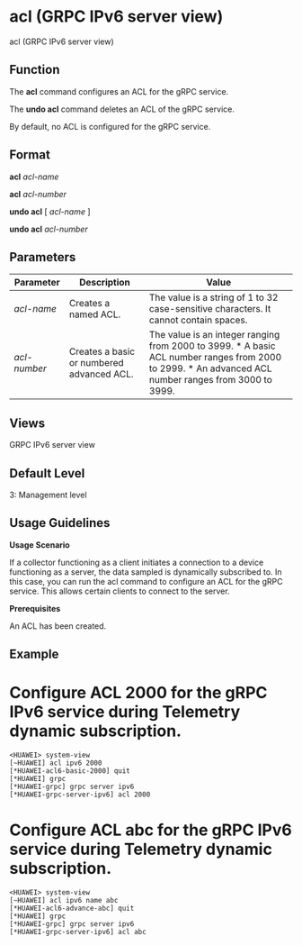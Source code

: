 acl (GRPC IPv6 server view)
===========================

acl (GRPC IPv6 server view)

Function
--------



The **acl** command configures an ACL for the gRPC service.

The **undo acl** command deletes an ACL of the gRPC service.



By default, no ACL is configured for the gRPC service.


Format
------

**acl** *acl-name*

**acl** *acl-number*

**undo acl** [ *acl-name* ]

**undo acl** *acl-number*


Parameters
----------

| Parameter | Description | Value |
| --- | --- | --- |
| *acl-name* | Creates a named ACL. | The value is a string of 1 to 32 case-sensitive characters. It cannot contain spaces. |
| *acl-number* | Creates a basic or numbered advanced ACL. | The value is an integer ranging from 2000 to 3999.   * A basic ACL number ranges from 2000 to 2999. * An advanced ACL number ranges from 3000 to 3999. |



Views
-----

GRPC IPv6 server view


Default Level
-------------

3: Management level


Usage Guidelines
----------------

**Usage Scenario**

If a collector functioning as a client initiates a connection to a device functioning as a server, the data sampled is dynamically subscribed to. In this case, you can run the acl command to configure an ACL for the gRPC service. This allows certain clients to connect to the server.

**Prerequisites**

An ACL has been created.


Example
-------

# Configure ACL 2000 for the gRPC IPv6 service during Telemetry dynamic subscription.
```
<HUAWEI> system-view
[~HUAWEI] acl ipv6 2000
[*HUAWEI-acl6-basic-2000] quit
[*HUAWEI] grpc
[*HUAWEI-grpc] grpc server ipv6
[*HUAWEI-grpc-server-ipv6] acl 2000

```

# Configure ACL abc for the gRPC IPv6 service during Telemetry dynamic subscription.
```
<HUAWEI> system-view
[~HUAWEI] acl ipv6 name abc
[*HUAWEI-acl6-advance-abc] quit
[*HUAWEI] grpc
[*HUAWEI-grpc] grpc server ipv6
[*HUAWEI-grpc-server-ipv6] acl abc

```